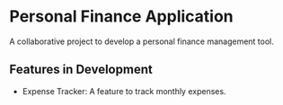 # Personal Finance Application

A collaborative project to develop a personal finance management tool.

## Features in Development
- Expense Tracker: A feature to track monthly expenses.

